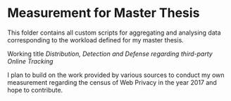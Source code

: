 Measurement for Master Thesis
=======

This folder contains all custom scripts for aggregating and analysing
data corresponding to the workload defined for my master thesis.

Working title *Distribution, Detection and Defense regarding
third-party Online Tracking*

I plan to build on the work provided by various sources to conduct
my own measurement regarding the census of Web Privacy in the year
2017 and hope to contribute.

